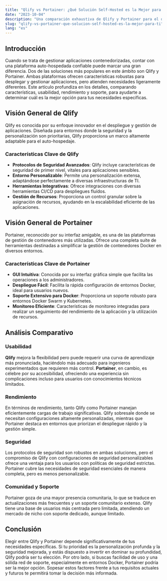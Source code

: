 ```yaml
---
title: "Qlify vs Portainer: ¿Qué Solución Self-Hosted es la Mejor para Ti?"
date: "2023-10-04"
description: "Una comparación exhaustiva de Qlify y Portainer para el despliegue y gestión de aplicaciones. Perfecto para los entusiastas tecnológicos que evalúan las principales soluciones auto-hospedadas."
slug: "qlify-vs-portainer-que-solucion-self-hosted-es-la-mejor-para-ti"
lang: "es"
---
```


## Introducción

Cuando se trata de gestionar aplicaciones contenedorizadas, contar con una plataforma auto-hospedada confiable puede marcar una gran diferencia. Dos de las soluciones más populares en este ámbito son Qlify y Portainer. Ambas plataformas ofrecen características robustas para desplegar y gestionar aplicaciones, pero atienden necesidades ligeramente diferentes. Este artículo profundiza en los detalles, comparando características, usabilidad, rendimiento y soporte, para ayudarte a determinar cuál es la mejor opción para tus necesidades específicas.

## Visión General de Qlify

Qlify es conocida por su enfoque innovador en el despliegue y gestión de aplicaciones. Diseñada para entornos donde la seguridad y la personalización son prioritarias, Qlify proporciona un marco altamente adaptable para el auto-hospedaje.

### Características Clave de Qlify

- **Protocolos de Seguridad Avanzados**: Qlify incluye características de seguridad de primer nivel, vitales para aplicaciones sensibles.
- **Entorno Personalizable**: Permite una personalización extensa, adaptándose perfectamente a diversas infraestructuras de TI.
- **Herramientas Integrativas**: Ofrece integraciones con diversas herramientas CI/CD para despliegues fluídos.
- **Gestión de Recursos**: Proporciona un control granular sobre la asignación de recursos, ayudando en la escalabilidad eficiente de las aplicaciones.

## Visión General de Portainer

Portainer, reconocido por su interfaz amigable, es una de las plataformas de gestión de contenedores más utilizadas. Ofrece una completa suite de herramientas destinadas a simplificar la gestión de contenedores Docker en diversos entornos.

### Características Clave de Portainer

- **GUI Intuitiva**: Conocida por su interfaz gráfica simple que facilita las operaciones a los administradores.
- **Despliegue Fácil**: Facilita la rápida configuración de entornos Docker, ideal para usuarios nuevos.
- **Soporte Extensivo para Docker**: Proporciona un soporte robusto para entornos Docker Swarm y Kubernetes.
- **Monitoreo Eficiente**: Características de monitoreo integradas para realizar un seguimiento del rendimiento de la aplicación y la utilización de recursos.

## Análisis Comparativo

### Usabilidad

**Qlify** mejora la flexibilidad pero puede requerir una curva de aprendizaje más pronunciada, haciéndolo más adecuado para ingenieros experimentados que requieren más control. **Portainer**, en cambio, es célebre por su accesibilidad, ofreciendo una experiencia sin complicaciones incluso para usuarios con conocimientos técnicos limitados.

### Rendimiento

En términos de rendimiento, tanto Qlify como Portainer manejan eficientemente cargas de trabajo significativas. Qlify sobresale donde se necesitan configuraciones altamente personalizadas, mientras que Portainer destaca en entornos que priorizan el despliegue rápido y la gestión simple.

### Seguridad

Los protocolos de seguridad son robustos en ambas soluciones, pero el compromiso de Qlify con configuraciones de seguridad personalizables ofrece una ventaja para los usuarios con políticas de seguridad estrictas. Portainer cubre las necesidades de seguridad esenciales de manera completa, pero es menos personalizable.

### Comunidad y Soporte

Portainer goza de una mayor presencia comunitaria, lo que se traduce en actualizaciones más frecuentes y un soporte comunitario extenso. Qlify tiene una base de usuarios más centrada pero limitada, atendiendo un mercado de nicho con soporte dedicado, aunque limitado.

## Conclusión

Elegir entre Qlify y Portainer depende significativamente de tus necesidades específicas. Si tu prioridad es la personalización profunda y la seguridad mejorada, y estás dispuesto a invertir en dominar su profundidad, Qlify podría ser tu elección. Por otro lado, si buscas facilidad de uso y una sólida red de soporte, especialmente en entornos Docker, Portainer podría ser la mejor opción. Sopesar estos factores frente a tus requisitos actuales y futuros te permitirá tomar la decisión más informada.